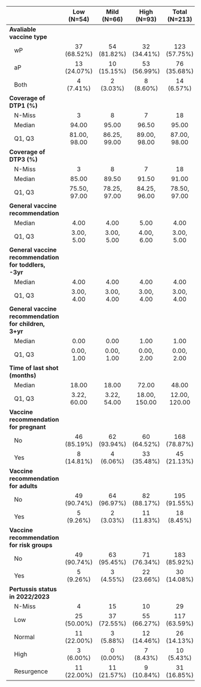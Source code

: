 



|                                                      |  Low (N=54)  | Mild (N=66)  |  High (N=93)  | Total (N=213) | p value|
|:-----------------------------------------------------|:------------:|:------------:|:-------------:|:-------------:|-------:|
|**Avaliable vaccine type**                            |              |              |               |               | < 0.001|
|&nbsp;&nbsp;&nbsp;wP                                  | 37 (68.52%)  | 54 (81.82%)  |  32 (34.41%)  | 123 (57.75%)  |        |
|&nbsp;&nbsp;&nbsp;aP                                  | 13 (24.07%)  | 10 (15.15%)  |  53 (56.99%)  |  76 (35.68%)  |        |
|&nbsp;&nbsp;&nbsp;Both                                |  4 (7.41%)   |  2 (3.03%)   |   8 (8.60%)   |  14 (6.57%)   |        |
|**Coverage of DTP1 (%)**                              |              |              |               |               |   0.218|
|&nbsp;&nbsp;&nbsp;N-Miss                              |      3       |      8       |       7       |      18       |        |
|&nbsp;&nbsp;&nbsp;Median                              |    94.00     |    95.00     |     96.50     |     95.00     |        |
|&nbsp;&nbsp;&nbsp;Q1, Q3                              | 81.00, 98.00 | 86.25, 99.00 | 89.00, 98.00  | 87.00, 98.00  |        |
|**Coverage of DTP3 (%)**                              |              |              |               |               |   0.182|
|&nbsp;&nbsp;&nbsp;N-Miss                              |      3       |      8       |       7       |      18       |        |
|&nbsp;&nbsp;&nbsp;Median                              |    85.00     |    89.50     |     91.50     |     91.00     |        |
|&nbsp;&nbsp;&nbsp;Q1, Q3                              | 75.50, 97.00 | 78.25, 97.00 | 84.25, 96.00  | 78.50, 97.00  |        |
|**General vaccine recommendation**                    |              |              |               |               | < 0.001|
|&nbsp;&nbsp;&nbsp;Median                              |     4.00     |     4.00     |     5.00      |     4.00      |        |
|&nbsp;&nbsp;&nbsp;Q1, Q3                              |  3.00, 5.00  |  3.00, 5.00  |  4.00, 6.00   |  3.00, 5.00   |        |
|**General vaccine recommendation for toddlers, -3yr** |              |              |               |               |   0.551|
|&nbsp;&nbsp;&nbsp;Median                              |     4.00     |     4.00     |     4.00      |     4.00      |        |
|&nbsp;&nbsp;&nbsp;Q1, Q3                              |  3.00, 4.00  |  3.00, 4.00  |  3.00, 4.00   |  3.00, 4.00   |        |
|**General vaccine recommendation for children, 3+yr** |              |              |               |               | < 0.001|
|&nbsp;&nbsp;&nbsp;Median                              |     0.00     |     0.00     |     1.00      |     1.00      |        |
|&nbsp;&nbsp;&nbsp;Q1, Q3                              |  0.00, 1.00  |  0.00, 1.00  |  0.00, 2.00   |  0.00, 2.00   |        |
|**Time of last shot (months)**                        |              |              |               |               | < 0.001|
|&nbsp;&nbsp;&nbsp;Median                              |    18.00     |    18.00     |     72.00     |     48.00     |        |
|&nbsp;&nbsp;&nbsp;Q1, Q3                              | 3.22, 60.00  | 3.22, 54.00  | 18.00, 150.00 | 12.00, 120.00 |        |
|**Vaccine recommendation for pregnant**               |              |              |               |               | < 0.001|
|&nbsp;&nbsp;&nbsp;No                                  | 46 (85.19%)  | 62 (93.94%)  |  60 (64.52%)  | 168 (78.87%)  |        |
|&nbsp;&nbsp;&nbsp;Yes                                 |  8 (14.81%)  |  4 (6.06%)   |  33 (35.48%)  |  45 (21.13%)  |        |
|**Vaccine recommendation for adults**                 |              |              |               |               |   0.141|
|&nbsp;&nbsp;&nbsp;No                                  | 49 (90.74%)  | 64 (96.97%)  |  82 (88.17%)  | 195 (91.55%)  |        |
|&nbsp;&nbsp;&nbsp;Yes                                 |  5 (9.26%)   |  2 (3.03%)   |  11 (11.83%)  |  18 (8.45%)   |        |
|**Vaccine recommendation for risk groups**            |              |              |               |               |   0.001|
|&nbsp;&nbsp;&nbsp;No                                  | 49 (90.74%)  | 63 (95.45%)  |  71 (76.34%)  | 183 (85.92%)  |        |
|&nbsp;&nbsp;&nbsp;Yes                                 |  5 (9.26%)   |  3 (4.55%)   |  22 (23.66%)  |  30 (14.08%)  |        |
|**Pertussis status in 2022/2023**                     |              |              |               |               |   0.027|
|&nbsp;&nbsp;&nbsp;N-Miss                              |      4       |      15      |      10       |      29       |        |
|&nbsp;&nbsp;&nbsp;Low                                 | 25 (50.00%)  | 37 (72.55%)  |  55 (66.27%)  | 117 (63.59%)  |        |
|&nbsp;&nbsp;&nbsp;Normal                              | 11 (22.00%)  |  3 (5.88%)   |  12 (14.46%)  |  26 (14.13%)  |        |
|&nbsp;&nbsp;&nbsp;High                                |  3 (6.00%)   |  0 (0.00%)   |   7 (8.43%)   |  10 (5.43%)   |        |
|&nbsp;&nbsp;&nbsp;Resurgence                          | 11 (22.00%)  | 11 (21.57%)  |  9 (10.84%)   |  31 (16.85%)  |        |
